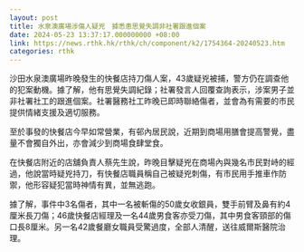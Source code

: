 ```yaml
---
layout: post
title: 水泉澳廣場涉傷人疑兇　據悉患思覺失調非社署跟進個案
date: 2024-05-23 13:37:17.000000000 +08:00
link: https://news.rthk.hk/rthk/ch/component/k2/1754364-20240523.htm
categories: rthk
---
```


沙田水泉澳廣場昨晚發生的快餐店持刀傷人案，43歲疑兇被捕，警方仍在調查他的犯案動機。據了解，他有思覺失調紀錄；社署發言人回覆查詢表示，涉案男子並非社署社工的跟進個案。社署醫務社工昨晚已即時聯絡傷者，並會為有需要的市民提供情緒支援及適切服務。

至於事發的快餐店今早如常營業，有邨內居民說，近期到商場用膳會提高警覺，盡量不會獨自外出，亦會減少到商場食肆堂食。

在快餐店附近的店舖負責人蔡先生說，昨晚目擊疑兇在商場內與幾名市民對峙的經過，他說當時疑兇持刀，有快餐店職員稱自己被疑兇刺傷，有市民用手推車作防禦，他形容疑犯當時神情有異，並無逃跑。

據了解，事件中3名傷者，其中一名被斬傷的50歲女收銀員，雙手前臂及鼻有約4厘米長刀傷；46歲快餐店經理及一名44歲男食客亦受刀傷，其中男食客頸部的傷口長8厘米。另一名42歲餐廳女職員受驚過度，全部人清醒，送往威爾斯醫院治理。
